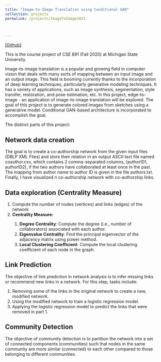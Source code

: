 ```yaml
---
title: "Image-to-Image Translation using Conditional GAN"
collection: projects
permalink: /projects/ImageToImage2021



---
```


[[Github]](https://github.com/galib19/Image-to-Image-Translation-using-Conditional-GAN)

This is the course project of CSE 891 (Fall 2020) at Michigan State University. 

Image-to-image translation is a popular and growing
field in computer vision that deals with many sorts of mapping between an input image and an output image. This
field is booming currently thanks to the incorporation of
deep learning techniques, particularly generative modeling
techniques. It has a variety of applications, such as image synthesis, segmentation, style transfer, restoration, and
pose estimation, etc. In this project, edge-to-image - an
application of image-to-image translation will be explored.
The goal of this project is to generate colored images from
sketches using a generative model. Conditional GAN-based
architecture is incorporated to accomplish the goal.

 The distinct parts of this project:  

## Network data creation 

The goal is to create a co-authorship network from the
given input files (DBLP XML Files) and store their relation in an output ASCII text file named coauthor.csv,
which contains 2 comma-separated columns, (authorID1, authorID2), if the two authors have
collaborated at least once in the past. The mapping from author name to author ID is given
in the file authors.txt. Finally, I have visualized n co-authorship network with co-authorship links.

## Data exploration (Centrality Measure)

<ol>
<li>Compute the number of nodes (vertices) and links (edges) of the network</li>
  <li><strong>Centrality Measure:</strong></li>
  <ol>
  <li><strong>Degree Centrality</strong>: Compute the degree (i.e., number of collaborators) associated
with each author.</li>
  <li><strong>Eigenvalue Centrality</strong>: Find the principal eigenvector of the adjacency matrix
using power method. </li>
    <li><strong>Local Clustering Coefficient</strong>: Compute the local clustering coefficient of each node in the graph. </li>
  </ol>  
</ol>


## Link Prediction 
The objective of link prediction in network analysis is to infer missing
links or recommend new links in a network. For this step, tasks include:
<ol>
<li>Removing some of the links in the original network to create a new, modified network.</li>
<li>Using the modified network to train a logistic regression model.</li>
<li>Applying the logistic regression model to predict the links that were removed in part 1.</li>
</ol>

## Community Detection

The objective of community detection is to partition the network
into a set of connected components (communities) such that nodes in the same community are
more similar (connected) to each other compared to those belonging to different communities.
